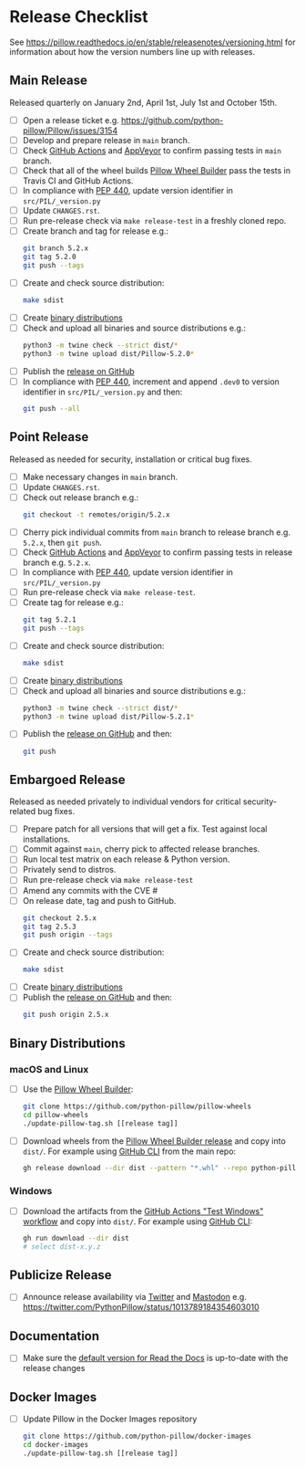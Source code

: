 # Release Checklist

See https://pillow.readthedocs.io/en/stable/releasenotes/versioning.html for
information about how the version numbers line up with releases.

## Main Release

Released quarterly on January 2nd, April 1st, July 1st and October 15th.

* [ ] Open a release ticket e.g. https://github.com/python-pillow/Pillow/issues/3154
* [ ] Develop and prepare release in `main` branch.
* [ ] Check [GitHub Actions](https://github.com/python-pillow/Pillow/actions) and [AppVeyor](https://ci.appveyor.com/project/python-pillow/Pillow) to confirm passing tests in `main` branch.
* [ ] Check that all of the wheel builds [Pillow Wheel Builder](https://github.com/python-pillow/pillow-wheels) pass the tests in Travis CI and GitHub Actions.
* [ ] In compliance with [PEP 440](https://peps.python.org/pep-0440/), update version identifier in `src/PIL/_version.py`
* [ ] Update `CHANGES.rst`.
* [ ] Run pre-release check via `make release-test` in a freshly cloned repo.
* [ ] Create branch and tag for release e.g.:
  ```bash
  git branch 5.2.x
  git tag 5.2.0
  git push --tags
  ```
* [ ] Create and check source distribution:
  ```bash
  make sdist
  ```
* [ ] Create [binary distributions](https://github.com/python-pillow/Pillow/blob/main/RELEASING.md#binary-distributions)
* [ ] Check and upload all binaries and source distributions e.g.:
  ```bash
  python3 -m twine check --strict dist/*
  python3 -m twine upload dist/Pillow-5.2.0*
  ```
* [ ] Publish the [release on GitHub](https://github.com/python-pillow/Pillow/releases)
* [ ] In compliance with [PEP 440](https://peps.python.org/pep-0440/),
      increment and append `.dev0` to version identifier in `src/PIL/_version.py` and then:
  ```bash
  git push --all
   ```
## Point Release

Released as needed for security, installation or critical bug fixes.

* [ ] Make necessary changes in `main` branch.
* [ ] Update `CHANGES.rst`.
* [ ] Check out release branch e.g.:
  ```bash
  git checkout -t remotes/origin/5.2.x
  ```
* [ ] Cherry pick individual commits from `main` branch to release branch e.g. `5.2.x`, then `git push`.
* [ ] Check [GitHub Actions](https://github.com/python-pillow/Pillow/actions) and [AppVeyor](https://ci.appveyor.com/project/python-pillow/Pillow) to confirm passing tests in release branch e.g. `5.2.x`.
* [ ] In compliance with [PEP 440](https://peps.python.org/pep-0440/), update version identifier in `src/PIL/_version.py`
* [ ] Run pre-release check via `make release-test`.
* [ ] Create tag for release e.g.:
  ```bash
  git tag 5.2.1
  git push --tags
  ```
* [ ] Create and check source distribution:
  ```bash
  make sdist
  ```
* [ ] Create [binary distributions](https://github.com/python-pillow/Pillow/blob/main/RELEASING.md#binary-distributions)
* [ ] Check and upload all binaries and source distributions e.g.:
  ```bash
  python3 -m twine check --strict dist/*
  python3 -m twine upload dist/Pillow-5.2.1*
  ```
* [ ] Publish the [release on GitHub](https://github.com/python-pillow/Pillow/releases) and then:
  ```bash
  git push
  ```

## Embargoed Release

Released as needed privately to individual vendors for critical security-related bug fixes.

* [ ] Prepare patch for all versions that will get a fix. Test against local installations.
* [ ] Commit against `main`, cherry pick to affected release branches.
* [ ] Run local test matrix on each release & Python version.
* [ ] Privately send to distros.
* [ ] Run pre-release check via `make release-test`
* [ ] Amend any commits with the CVE #
* [ ] On release date, tag and push to GitHub.
  ```bash
  git checkout 2.5.x
  git tag 2.5.3
  git push origin --tags
  ```
* [ ] Create and check source distribution:
  ```bash
  make sdist
  ```
* [ ] Create [binary distributions](https://github.com/python-pillow/Pillow/blob/main/RELEASING.md#binary-distributions)
* [ ] Publish the [release on GitHub](https://github.com/python-pillow/Pillow/releases) and then:
  ```bash
  git push origin 2.5.x
  ```

## Binary Distributions

### macOS and Linux
* [ ] Use the [Pillow Wheel Builder](https://github.com/python-pillow/pillow-wheels):
  ```bash
  git clone https://github.com/python-pillow/pillow-wheels
  cd pillow-wheels
  ./update-pillow-tag.sh [[release tag]]
  ```
* [ ] Download wheels from the [Pillow Wheel Builder release](https://github.com/python-pillow/pillow-wheels/releases)
  and copy into `dist/`. For example using [GitHub CLI](https://github.com/cli/cli) from the main repo:
  ```bash
  gh release download --dir dist --pattern "*.whl" --repo python-pillow/pillow-wheels
  ```

### Windows
* [ ] Download the artifacts from the [GitHub Actions "Test Windows" workflow](https://github.com/python-pillow/Pillow/actions/workflows/test-windows.yml)
  and copy into `dist/`. For example using [GitHub CLI](https://github.com/cli/cli):
  ```bash
  gh run download --dir dist
  # select dist-x.y.z
  ```

## Publicize Release

* [ ] Announce release availability via [Twitter](https://twitter.com/pythonpillow) and [Mastodon](https://fosstodon.org/@pillow) e.g. https://twitter.com/PythonPillow/status/1013789184354603010

## Documentation

* [ ] Make sure the [default version for Read the Docs](https://pillow.readthedocs.io/en/stable/) is up-to-date with the release changes

## Docker Images

* [ ] Update Pillow in the Docker Images repository
  ```bash
  git clone https://github.com/python-pillow/docker-images
  cd docker-images
  ./update-pillow-tag.sh [[release tag]]
  ```
